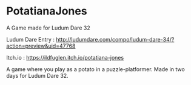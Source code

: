 # PotatianaJones
A Game made for Ludum Dare 32

Ludum Dare Entry : http://ludumdare.com/compo/ludum-dare-34/?action=preview&uid=47768

Itch.io : https://ildfuglen.itch.io/potatiana-jones

A game where you play as a potato in a puzzle-platformer. Made in two days for Ludum Dare 32.
